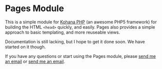 # Pages Module

This is a simple module for [Kohana PHP](http://kohanaphp.com) (an awesome PHP5 framework) for building the HTML `<head>` quickly, and easily. Pages also provides a simple approach to basic templating, and more reuseable views.

Documentation is still lacking, but I hope to get it done soon. We have started on it though.

If you have any questions or start using the Pages module, please [send me an email](mailto:sam@samsoff.es) or [send me an email](mailto:jturmel@gmail.com).